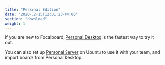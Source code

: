 ```yaml
---
title: "Personal Edition"
date: "2020-12-15T12:01:23-04:00"
section: "download"
weight: 1
---
```


If you are new to Focalboard, [Personal Desktop](desktop) is the fastest way to try it out.

You can also set up [Personal Server](ubuntu) on Ubuntu to use it with your team, and import boards from Personal Desktop.
